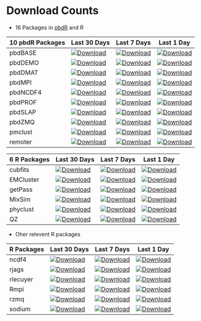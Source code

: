 # Download Counts

* 16 Packages in [pbdR](http://r-pbd.org) and R

|10 pbdR Packages   | Last 30 Days | Last 7 Days | Last 1 Day |
|---|---|---|---|
|pbdBASE  | [![Download](http://cranlogs.r-pkg.org/badges/pbdBASE)](https://cran.r-project.org/package=pbdBASE)  | [![Download](http://cranlogs.r-pkg.org/badges/last-week/pbdBASE)](https://cran.r-project.org/package=pbdBASE)  | [![Download](http://cranlogs.r-pkg.org/badges/last-day/pbdBASE)](https://cran.r-project.org/package=pbdBASE)  |
|pbdDEMO  | [![Download](http://cranlogs.r-pkg.org/badges/pbdDEMO)](https://cran.r-project.org/package=pbdDEMO)  | [![Download](http://cranlogs.r-pkg.org/badges/last-week/pbdDEMO)](https://cran.r-project.org/package=pbdDEMO)  | [![Download](http://cranlogs.r-pkg.org/badges/last-day/pbdDEMO)](https://cran.r-project.org/package=pbdDEMO)  |
|pbdDMAT  | [![Download](http://cranlogs.r-pkg.org/badges/pbdDMAT)](https://cran.r-project.org/package=pbdDMAT)  | [![Download](http://cranlogs.r-pkg.org/badges/last-week/pbdDMAT)](https://cran.r-project.org/package=pbdDMAT)  | [![Download](http://cranlogs.r-pkg.org/badges/last-day/pbdDMAT)](https://cran.r-project.org/package=pbdDMAT)  |
|pbdMPI   | [![Download](http://cranlogs.r-pkg.org/badges/pbdMPI)](https://cran.r-project.org/package=pbdMPI)  | [![Download](http://cranlogs.r-pkg.org/badges/last-week/pbdMPI)](https://cran.r-project.org/package=pbdMPI)  | [![Download](http://cranlogs.r-pkg.org/badges/last-day/pbdMPI)](https://cran.r-project.org/package=pbdMPI)  |
|pbdNCDF4 | [![Download](http://cranlogs.r-pkg.org/badges/pbdNCDF4)](https://cran.r-project.org/package=pbdNCDF4)  | [![Download](http://cranlogs.r-pkg.org/badges/last-week/pbdNCDF4)](https://cran.r-project.org/package=pbdNCDF4)  | [![Download](http://cranlogs.r-pkg.org/badges/last-day/pbdNCDF4)](https://cran.r-project.org/package=pbdNCDF4)  |
|pbdPROF  | [![Download](http://cranlogs.r-pkg.org/badges/pbdPROF)](https://cran.r-project.org/package=pbdPROF)  | [![Download](http://cranlogs.r-pkg.org/badges/last-week/pbdPROF)](https://cran.r-project.org/package=pbdPROF)  | [![Download](http://cranlogs.r-pkg.org/badges/last-day/pbdPROF)](https://cran.r-project.org/package=pbdPROF)  |
|pbdSLAP  | [![Download](http://cranlogs.r-pkg.org/badges/pbdSLAP)](https://cran.r-project.org/package=pbdSLAP)  | [![Download](http://cranlogs.r-pkg.org/badges/last-week/pbdSLAP)](https://cran.r-project.org/package=pbdSLAP)  | [![Download](http://cranlogs.r-pkg.org/badges/last-day/pbdSLAP)](https://cran.r-project.org/package=pbdSLAP)  |
|pbdZMQ   | [![Download](http://cranlogs.r-pkg.org/badges/pbdZMQ)](https://cran.r-project.org/package=pbdZMQ)  | [![Download](http://cranlogs.r-pkg.org/badges/last-week/pbdZMQ)](https://cran.r-project.org/package=pbdZMQ)  | [![Download](http://cranlogs.r-pkg.org/badges/last-day/pbdZMQ)](https://cran.r-project.org/package=pbdZMQ)  |
|pmclust  | [![Download](http://cranlogs.r-pkg.org/badges/pmclust)](https://cran.r-project.org/package=pmclust)  | [![Download](http://cranlogs.r-pkg.org/badges/last-week/pmclust)](https://cran.r-project.org/package=pmclust)  | [![Download](http://cranlogs.r-pkg.org/badges/last-day/pmclust)](https://cran.r-project.org/package=pmclust)  |
|remoter  | [![Download](http://cranlogs.r-pkg.org/badges/remoter)](https://cran.r-project.org/package=remoter)  | [![Download](http://cranlogs.r-pkg.org/badges/last-week/remoter)](https://cran.r-project.org/package=remoter)  | [![Download](http://cranlogs.r-pkg.org/badges/last-day/remoter)](https://cran.r-project.org/package=remoter)  |


|6 R Packages   | Last 30 Days | Last 7 Days | Last 1 Day |
|---|---|---|---|
|cubfits   | [![Download](http://cranlogs.r-pkg.org/badges/cubfits)](https://cran.r-project.org/package=cubfits)  | [![Download](http://cranlogs.r-pkg.org/badges/last-week/cubfits)](https://cran.r-project.org/package=cubfits)  | [![Download](http://cranlogs.r-pkg.org/badges/last-day/cubfits)](https://cran.r-project.org/package=cubfits)  |
|EMCluster | [![Download](http://cranlogs.r-pkg.org/badges/EMCluster)](https://cran.r-project.org/package=EMCluster)  | [![Download](http://cranlogs.r-pkg.org/badges/last-week/EMCluster)](https://cran.r-project.org/package=EMCluster)  | [![Download](http://cranlogs.r-pkg.org/badges/last-day/EMCluster)](https://cran.r-project.org/package=EMCluster)  |
|getPass   | [![Download](http://cranlogs.r-pkg.org/badges/getPass)](https://cran.r-project.org/package=getPass)  | [![Download](http://cranlogs.r-pkg.org/badges/last-week/getPass)](https://cran.r-project.org/package=getPass)  | [![Download](http://cranlogs.r-pkg.org/badges/last-day/getPass)](https://cran.r-project.org/package=getPass)  |
|MixSim    | [![Download](http://cranlogs.r-pkg.org/badges/MixSim)](https://cran.r-project.org/package=MixSim)  | [![Download](http://cranlogs.r-pkg.org/badges/last-week/MixSim)](https://cran.r-project.org/package=MixSim)  | [![Download](http://cranlogs.r-pkg.org/badges/last-day/MixSim)](https://cran.r-project.org/package=MixSim)  |
|phyclust  | [![Download](http://cranlogs.r-pkg.org/badges/phyclust)](https://cran.r-project.org/package=phyclust)  | [![Download](http://cranlogs.r-pkg.org/badges/last-week/phyclust)](https://cran.r-project.org/package=phyclust)  | [![Download](http://cranlogs.r-pkg.org/badges/last-day/phyclust)](https://cran.r-project.org/package=phyclust)  |
|QZ        | [![Download](http://cranlogs.r-pkg.org/badges/QZ)](https://cran.r-project.org/package=QZ)  | [![Download](http://cranlogs.r-pkg.org/badges/last-week/QZ)](https://cran.r-project.org/package=QZ)  | [![Download](http://cranlogs.r-pkg.org/badges/last-day/QZ)](https://cran.r-project.org/package=QZ)  |


* Oher relevent R packages

|R Packages   | Last 30 Days  | Last 7 Days | Last 1 Day |
|---|---|---|---|
|ncdf4 | [![Download](http://cranlogs.r-pkg.org/badges/ncdf4)](https://cran.r-project.org/package=ncdf4)  | [![Download](http://cranlogs.r-pkg.org/badges/last-week/ncdf4)](https://cran.r-project.org/package=ncdf4)  | [![Download](http://cranlogs.r-pkg.org/badges/last-day/ncdf4)](https://cran.r-project.org/package=ncdf4)  |
|rjags   | [![Download](http://cranlogs.r-pkg.org/badges/rjags)](https://cran.r-project.org/package=rjags)  | [![Download](http://cranlogs.r-pkg.org/badges/last-week/rjags)](https://cran.r-project.org/package=rjags)  | [![Download](http://cranlogs.r-pkg.org/badges/last-day/rjags)](https://cran.r-project.org/package=rjags)  |
|rlecuyer   | [![Download](http://cranlogs.r-pkg.org/badges/rlecuyer)](https://cran.r-project.org/package=rlecuyer)  | [![Download](http://cranlogs.r-pkg.org/badges/last-week/rlecuyer)](https://cran.r-project.org/package=rlecuyer)  | [![Download](http://cranlogs.r-pkg.org/badges/last-day/rlecuyer)](https://cran.r-project.org/package=rlecuyer)  |
|Rmpi   | [![Download](http://cranlogs.r-pkg.org/badges/Rmpi)](https://cran.r-project.org/package=Rmpi)  | [![Download](http://cranlogs.r-pkg.org/badges/last-week/Rmpi)](https://cran.r-project.org/package=Rmpi)  | [![Download](http://cranlogs.r-pkg.org/badges/last-day/Rmpi)](https://cran.r-project.org/package=Rmpi)  |
|rzmq   | [![Download](http://cranlogs.r-pkg.org/badges/rzmq)](https://cran.r-project.org/package=rzmq)  | [![Download](http://cranlogs.r-pkg.org/badges/last-week/rzmq)](https://cran.r-project.org/package=rzmq)  | [![Download](http://cranlogs.r-pkg.org/badges/last-day/rzmq)](https://cran.r-project.org/package=rzmq)  |
|sodium | [![Download](http://cranlogs.r-pkg.org/badges/sodium)](https://cran.r-project.org/package=sodium)  | [![Download](http://cranlogs.r-pkg.org/badges/last-week/sodium)](https://cran.r-project.org/package=sodium)  | [![Download](http://cranlogs.r-pkg.org/badges/last-day/sodium)](https://cran.r-project.org/package=sodium)  |

